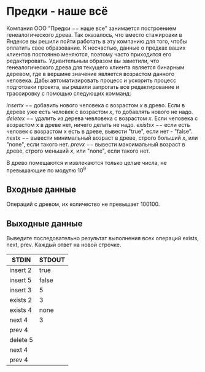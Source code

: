 # Предки - наше всё
Компания OOO "Предки −− наше все" занимается построением генеалогического древа. Так оказалось, что вместо стажировки в Яндексе вы решили пойти работать в эту компанию для того, чтобы оплатить свое образование. К несчастью, данные о предках ваших клиентов постоянно меняются, поэтому часто приходится его редактировать. Удивительным образом вы заметили, что генеалогического древа для текущего клиента является бинарным деревом, где в вершине значение является возрастом данного человека. Дабы автоматизировать процесс и ускорить процесс подготовки проекта, вы решили запрогать все редактирование и трассировку с помощью следующих комманд:


$insert x$ −− добавить нового человека с возрастом $x$ в древо. Если в дереве уже есть человек с возрастом $x$, то добавлять нового не надо.
$delete x$ −− удалить из дерева чевловека с возрастом $x$. Если человека с возрастом x в древе нет, ничего делать не надо.
$exists x$ −− если есть человек с возрастом x есть в древе, вывести "true", если нет - "false".
$next x$ −− вывести минимальный возраст в древе, строго больший $x$, или "none", если такого нет.
$prev x$ −− вывести максимальный возраст в древе, строго меньший $x$, или "none", если такого нет.

В древо помещаются и извлекаются только целые числа, не превышающие по модулю $10^9$

## Входные данные
Операций с древом, их количество не превышает 100100.

## Выходные данные
Выведите последовательно результат выполнения всех операций exists, next, prev. Каждый ответ на новой строчке.

|STDIN   |STDOUT|
|--------|------|
|insert 2|true  |
|insert 5|false |
|insert 3|5     |
|exists 2|3     |
|exists 4|none  |
|next 4  |3     |
|prev 4  |      |
|delete 5|      |
|next 4  |      |
|prev 4  |      |
